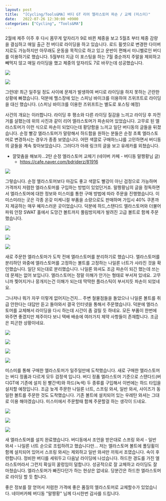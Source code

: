 ```yaml
---
layout: post
title:  "[Cycling/Tools&MA] 버디 GT 리어 엘라스토머 파손 / 교체 (미스미)"
date:   2022-07-26 12:30:00 +0900
categories: ["Cycling", "Tools&MA"]
---
```

2월에 제주 이주 후 다시 몸무게 앞자리가 9로 바뀐 체중을 보고 5월초 부터 체중 감량을 결심하고 매일 출근 전 버디로 라이딩을 하고 있습니다.
로드 휠셋으로 변경한 다이버지로도 가능하지만 아무래도 운동을 목적으로 하고 있고 운반이 편해서 미니벨로인 버디를 이용하기로 했습니다.
5월부터 지금 이 포스팅을 하는 7월 중순까지 주말을 제외하고 빼먹지 않고 매일 라이딩을 했고 체중의 앞자리도 7로 바꾸는데 성공했습니다.



![](https://img1.daumcdn.net/thumb/R1280x0/?scode=mtistory2&fname=https%3A%2F%2Fblog.kakaocdn.net%2Fdn%2FbP1Tih%2FbtrHSA5ufoI%2Fi0aYUtKUGkKHYdmkfYUG5K%2Fimg.jpg)



![](https://img1.daumcdn.net/thumb/R1280x0/?scode=mtistory2&fname=https%3A%2F%2Fblog.kakaocdn.net%2Fdn%2FbPx5sd%2FbtrHRNYkQax%2FKIFd0BbHs68UJnqktE6cnK%2Fimg.jpg)


그런데! 최근 일주일 정도 사이에 문제가 발생하여 버디로 라이딩을 하지 못하는 곤란한 상황에 빠졌습니다.
덕분에 헬스장에 있는 스피닝 바이크를 이용하여 즈위프트로 라이딩을 대신 했습니다. (스피닝 바이크를 이용한 즈위프트는 별도로 포스팅 예정)

사건의 개요는 이러합니다.
라이딩 후 평소와 다른 라이딩 질감을 느끼고 라이딩 후 자전거를 살폈는데 위의 사진과 같이 리어 엘라스토머가 파손되어 있었습니다.
고무로 된 엘라스토머가 이런 식으로 파손이 되었다는데 황당함을 느끼고 일단 버디동의 글들을 뒤졌습니다. 순정 빨강 엘라스토머가 말랑해서
하드함을 원하는 분들은 순정 초록 엘라스토머로 변경하시는 경우가 종종 보였습니다. 어떤 색깔로 구매하느냐를 고민하면서 버디동의 글들을 계속
찾아보았습니다. 그러다가 아래 링크의 글을 보고 유레카를 외쳤습니다.


* 깔맞춤을 해보자...2탄 순정 엘라스토머 교체기 (네이버 카페 - 버디동 말짱황님 글)
  - https://cafe.naver.com/bdriderz/81916



![](https://img1.daumcdn.net/thumb/R1280x0/?scode=mtistory2&fname=https%3A%2F%2Fblog.kakaocdn.net%2Fdn%2FpATpL%2FbtrHOlvrIWZ%2Fc8tAkTyf4g6h7DbBsArjb0%2Fimg.png)



그렇습니다. 순정 엘라스토머보다 마감도 좋고 색깔도 빨강이 아닌 검정으로 가능하며 가격까지 저렴한 엘라스토머를 구입하는 방법이 있었던거죠.
말짱황님의 글을 정독하면서 엘라스토머에 대한 정보와 미스미를 통한 구매 방법에 따라 주문을 진행했습니다.
이 미스미라는 곳은 각종 온갖 미케니컬 부품을 소량으로도 판매하며 가입시 40% 쿠폰까지 제공하는 매우 혜자스러운 곳이었습니다.
덕분에 하드,스탠다드 엘라스토머와 더불어 파워 안장 SWAT 홀에서 도망간 볼트까지 풀림방지제가 발려진 고급 볼트로 함께 주문했습니다.



![](https://img1.daumcdn.net/thumb/R1280x0/?scode=mtistory2&fname=https%3A%2F%2Fblog.kakaocdn.net%2Fdn%2Fk3pJC%2FbtrHPe3ox74%2FPqKwpZGWdOEnoB6zkAhS3K%2Fimg.jpg)



![](https://img1.daumcdn.net/thumb/R1280x0/?scode=mtistory2&fname=https%3A%2F%2Fblog.kakaocdn.net%2Fdn%2Fl1yUX%2FbtrHNVDxgAO%2FAgcaowkQFMNk0xKavkRLM0%2Fimg.jpg)



![](https://img1.daumcdn.net/thumb/R1280x0/?scode=mtistory2&fname=https%3A%2F%2Fblog.kakaocdn.net%2Fdn%2FZDDzl%2FbtrHNFniaJM%2FjEU5SIUmmOOiaGkX8qhkk0%2Fimg.jpg)



새로 주문한 엘라스토마가 도착 전에 엘라스토머를 분리하기로 했습니다. 엘라스토머를 분리하던 와중에 엘라스토머를 고정하는 볼트를 고정하는
나일론 너트가 사라진 것을 확인했습니다. 일단 되는대로 분리했습니다. 나일론 와셔도 조금 파손이 되긴 했는데 쓰는데 문제는 없어 보입니다.
엘라스토머는 정말 이해가 안가는 형태로 부서져 있네요. 고무니까 찢어지거나 뭉개지는건 이해가 되는데 딱딱한 플라스틱이 부서지듯 파손이 되었네요.



그나저나 뭐가 자꾸 이렇게 없어지는건지... 주변 철물점들을 돌았으나 나일론 볼트를 취급 안한다는 대답만 듣고 돌아와서 결국 인터넷을 통해서 주문했습니다.
덕분에 엘라스토머를 교체해서 라이딩을 다시 하는데 시간이 좀 걸릴 듯 하네요. 모든 부품이 한번에 와주면 좋겠지만 제주이다 보니 택배 배송에
여러가지 제약 사항들이 존재합니다. 조금은 피곤한 상황이네요.



![](https://img1.daumcdn.net/thumb/R1280x0/?scode=mtistory2&fname=https%3A%2F%2Fblog.kakaocdn.net%2Fdn%2Fv5UaE%2FbtrHSLFSmxK%2Fd4eQluNwcQQwd159OK11BK%2Fimg.jpg)



![](https://img1.daumcdn.net/thumb/R1280x0/?scode=mtistory2&fname=https%3A%2F%2Fblog.kakaocdn.net%2Fdn%2Fbvd4O7%2FbtrHPeClw0l%2F3Np7BFuvoXexoh62Efk16K%2Fimg.jpg)



![](https://img1.daumcdn.net/thumb/R1280x0/?scode=mtistory2&fname=https%3A%2F%2Fblog.kakaocdn.net%2Fdn%2FLNU0S%2FbtrIhj39bE8%2FmwQaibQ5EOgkatW7wNe8Lk%2Fimg.jpg)



![](https://img1.daumcdn.net/thumb/R1280x0/?scode=mtistory2&fname=https%3A%2F%2Fblog.kakaocdn.net%2Fdn%2FT2jAG%2FbtrIeMsf2x2%2FYE0ep2t1sDHL7rNS70ApZk%2Fimg.jpg)



미스미를 통해 구매한 엘라스토머가 일주일만에 도착했습니다. 새로 구매한 엘라스토머는 버디 정품과 다르게 모두 검정색 입니다.
버디 정품 엘라스토머 기준으로 스탠다드(버디GT에 기존에 설치 된 빨간색)와 하드(녹색) 두 종류를 구입해서 이번에는 하드 타입을 설치할 예정입니다.
조금 늦게 주문한 나일론 너트, 스프링 와셔, 일반 와셔, 사이즈가 동일한 볼트를 주문한 것도 도착했습니다.
기존 볼트에 설치되어 있는 우레탄 와셔는 그대로 이용 해야겠습니다. 미스미에서 주문할때 함께 주문할걸 하는 생각이 드네요.



![](https://img1.daumcdn.net/thumb/R1280x0/?scode=mtistory2&fname=https%3A%2F%2Fblog.kakaocdn.net%2Fdn%2FPzriD%2FbtrIhjiKHvZ%2FgIcjUsKSHkTfj2u5akCmeK%2Fimg.jpg)



![](https://img1.daumcdn.net/thumb/R1280x0/?scode=mtistory2&fname=https%3A%2F%2Fblog.kakaocdn.net%2Fdn%2FtALgJ%2FbtrIeL06IUB%2FH0jhNJCr6jua20KR5UX7aK%2Fimg.jpg)



![](https://img1.daumcdn.net/thumb/R1280x0/?scode=mtistory2&fname=https%3A%2F%2Fblog.kakaocdn.net%2Fdn%2FcC7qTs%2FbtrIi0CMEqG%2Fn3hoSLfPwXLkANhM73Nn2K%2Fimg.jpg)

새 엘라스토머를 설치 완료했습니다. 버디동에서 조언을 받은대로 스프링 와셔 - 일반 와셔 - 나일론 너트 순으로 조립하려고 했습니다만...
저는 엘라스토머 볼트에 폴딩휠이 함께 설치되어 있어서 스프링 와셔는 제외하고 일반 와셔만 끼워서 조였습니다. 속이 후련합니다.
정비한 버디를 세워두고 다음날 라이딩에 나섰습니다. 하드한 경도를 가진 엘라스토머라서 그런지 확실히 꿀렁임이 덜합니다.
성공적으로 잘 교체하고 라이딩도 잘 마쳤습니다. 엘라스토머가 빠진다던가 하는 현상은 없네요. 당분간은 하드한 엘라스토머로 라이딩 할 듯 합니다.

좋은 정보를 잘 얻어서 저렴한 가격에 좋은 품질의 엘라스토머로 교체할수가 있었습니다. 네이버카페 버디동 "말짱황" 님께 다시한번 감사를 드립니다.


